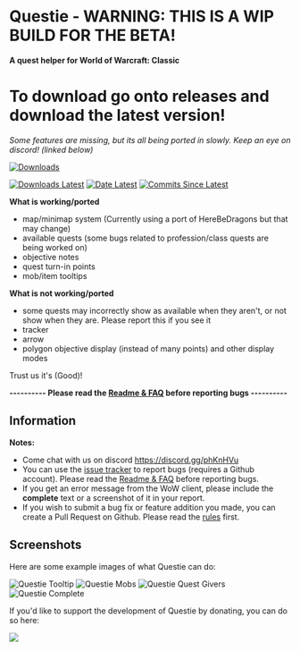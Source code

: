 # Questie - WARNING: THIS IS A WIP BUILD FOR THE BETA! 
**A quest helper for World of Warcraft: Classic**


# To download go onto releases and download the latest version!
*Some features are missing, but its all being ported in slowly. Keep an eye on discord! (linked below)*

[![Downloads](https://img.shields.io/github/downloads/AeroScripts/QuestieDev/total.svg)](https://github.com/AeroScripts/QuestieDev/releases/)

[![Downloads Latest](https://img.shields.io/github/downloads/AeroScripts/QuestieDev/v4.0.9/total.svg)](https://github.com/AeroScripts/QuestieDev/releases/latest)
[![Date Latest](https://img.shields.io/github/release-date/AeroScripts/QuestieDev.svg)](https://github.com/AeroScripts/QuestieDev/releases/latest)
[![Commits Since Latest](https://img.shields.io/github/commits-since/AeroScripts/QuestieDev/latest.svg)](https://github.com/AeroScripts/QuestieDev/commits/master)


**What is working/ported**
- map/minimap system (Currently using a port of HereBeDragons but that may change)
- available quests (some bugs related to profession/class quests are being worked on)
- objective notes
- quest turn-in points
- mob/item tooltips

**What is not working/ported**
- some quests may incorrectly show as available when they aren't, or not show when they are. Please report this if you see it
- tracker
- arrow
- polygon objective display (instead of many points) and other display modes

 Trust us it's (Good)!

**---------- Please read the [Readme & FAQ](https://github.com/AeroScripts/QuestieDev/wiki/FAQ&Readme) before reporting bugs ----------**

## Information

**Notes:**
- Come chat with us on discord https://discord.gg/phKnHVu
- You can use the [issue tracker](https://github.com/AeroScripts/QuestieDev/issues) to report bugs (requires a Github account). Please read the [Readme & FAQ](https://github.com/AeroScripts/QuestieDev/wiki/FAQ&Readme) before reporting bugs.
- If you get an error message from the WoW client, please include the **complete** text or a screenshot of it in your report.
- If you wish to submit a bug fix or feature addition you made, you can create a Pull Request on Github. Please read the [rules](https://github.com/AeroScripts/QuestieDev/wiki/Pull-Request-Rules) first.


## Screenshots
Here are some example images of what Questie can do:

<img src="https://i.imgur.com/uPykHKC.png" alt="Questie Tooltip"/> <img src="https://i.imgur.com/z2OJoiu.png" alt="Questie Mobs"/>
<img src="https://i.imgur.com/4abi5yu.png" alt="Questie Quest Givers"/>
<img src="https://i.imgur.com/DgvBHyh.png" alt="Questie Complete"/>

If you'd like to support the development of Questie by donating, you can do so here:


<a href='https://www.paypal.com/cgi-bin/webscr?cmd=_donations&business=aero1861%40gmail%2ecom&lc=CA&item_name=Questie%20Devs&currency_code=USD&bn=PP%2dDonationsBF%3abtn_donate_LG%2egif%3aNonHosted'><img src="https://www.paypalobjects.com/en_US/i/btn/btn_donate_LG.gif"/></a>
